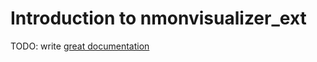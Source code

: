 # Introduction to nmonvisualizer_ext

TODO: write [great documentation](http://jacobian.org/writing/what-to-write/)
